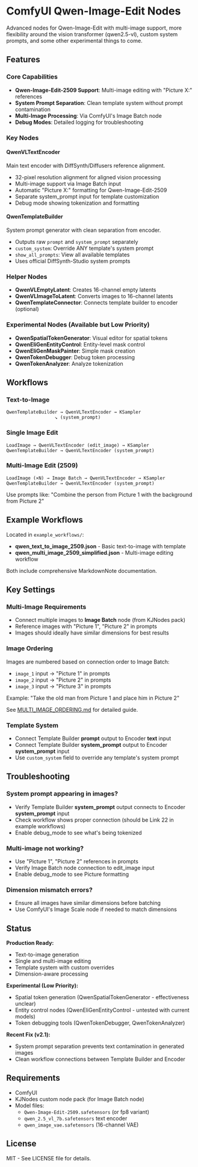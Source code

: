 # ComfyUI Qwen-Image-Edit Nodes

Advanced nodes for Qwen-Image-Edit with multi-image support, more flexibility around the vision transformer (qwen2.5-vl), custom system prompts, and some other experimental things to come.

## Features

### Core Capabilities
- **Qwen-Image-Edit-2509 Support**: Multi-image editing with "Picture X:" references
- **System Prompt Separation**: Clean template system without prompt contamination
- **Multi-Image Processing**: Via ComfyUI's Image Batch node
- **Debug Modes**: Detailed logging for troubleshooting

### Key Nodes

#### QwenVLTextEncoder
Main text encoder with DiffSynth/Diffusers reference alignment.
- 32-pixel resolution alignment for aligned vision processing
- Multi-image support via Image Batch input
- Automatic "Picture X:" formatting for Qwen-Image-Edit-2509
- Separate system_prompt input for template customization
- Debug mode showing tokenization and formatting

#### QwenTemplateBuilder
System prompt generator with clean separation from encoder.
- Outputs raw `prompt` and `system_prompt` separately
- `custom_system`: Override ANY template's system prompt
- `show_all_prompts`: View all available templates
- Uses official DiffSynth-Studio system prompts

### Helper Nodes
- **QwenVLEmptyLatent**: Creates 16-channel empty latents
- **QwenVLImageToLatent**: Converts images to 16-channel latents
- **QwenTemplateConnector**: Connects template builder to encoder (optional)

### Experimental Nodes (Available but Low Priority)
- **QwenSpatialTokenGenerator**: Visual editor for spatial tokens
- **QwenEliGenEntityControl**: Entity-level mask control
- **QwenEliGenMaskPainter**: Simple mask creation
- **QwenTokenDebugger**: Debug token processing
- **QwenTokenAnalyzer**: Analyze tokenization

## Workflows

### Text-to-Image
```
QwenTemplateBuilder → QwenVLTextEncoder → KSampler
                  ↘ (system_prompt)
```

### Single Image Edit
```
LoadImage → QwenVLTextEncoder (edit_image) → KSampler
QwenTemplateBuilder → QwenVLTextEncoder (system_prompt)
```

### Multi-Image Edit (2509)
```
LoadImage (×N) → Image Batch → QwenVLTextEncoder → KSampler
QwenTemplateBuilder → QwenVLTextEncoder (system_prompt)
```

Use prompts like: "Combine the person from Picture 1 with the background from Picture 2"

## Example Workflows

Located in `example_workflows/`:
- **qwen_text_to_image_2509.json** - Basic text-to-image with template
- **qwen_multi_image_2509_simplified.json** - Multi-image editing workflow

Both include comprehensive MarkdownNote documentation.

## Key Settings

### Multi-Image Requirements
- Connect multiple images to **Image Batch** node (from KJNodes pack)
- Reference images with "Picture 1", "Picture 2" in prompts
- Images should ideally have similar dimensions for best results

### Image Ordering
Images are numbered based on connection order to Image Batch:
- `image_1` input → "Picture 1" in prompts
- `image_2` input → "Picture 2" in prompts
- `image_3` input → "Picture 3" in prompts

Example: "Take the old man from Picture 1 and place him in Picture 2"

See [MULTI_IMAGE_ORDERING.md](MULTI_IMAGE_ORDERING.md) for detailed guide.

### Template System
- Connect Template Builder **prompt** output to Encoder **text** input
- Connect Template Builder **system_prompt** output to Encoder **system_prompt** input
- Use `custom_system` field to override any template's system prompt

## Troubleshooting

### System prompt appearing in images?
- Verify Template Builder **system_prompt** output connects to Encoder **system_prompt** input
- Check workflow shows proper connection (should be Link 22 in example workflows)
- Enable debug_mode to see what's being tokenized

### Multi-image not working?
- Use "Picture 1", "Picture 2" references in prompts
- Verify Image Batch node connection to edit_image input
- Enable debug_mode to see Picture formatting

### Dimension mismatch errors?
- Ensure all images have similar dimensions before batching
- Use ComfyUI's Image Scale node if needed to match dimensions

## Status

**Production Ready:**
- Text-to-image generation
- Single and multi-image editing
- Template system with custom overrides
- Dimension-aware processing

**Experimental (Low Priority):**
- Spatial token generation (QwenSpatialTokenGenerator - effectiveness unclear)
- Entity control nodes (QwenEliGenEntityControl - untested with current models)
- Token debugging tools (QwenTokenDebugger, QwenTokenAnalyzer)

**Recent Fix (v2.1):**
- System prompt separation prevents text contamination in generated images
- Clean workflow connections between Template Builder and Encoder

## Requirements

- ComfyUI
- KJNodes custom node pack (for Image Batch node)
- Model files:
  - `Qwen-Image-Edit-2509.safetensors` (or fp8 variant)
  - `qwen_2.5_vl_7b.safetensors` text encoder
  - `qwen_image_vae.safetensors` (16-channel VAE)

## License

MIT - See LICENSE file for details.
